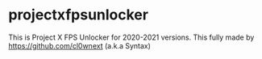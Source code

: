 # projectxfpsunlocker
This is Project X FPS Unlocker for 2020-2021 versions. This fully made by https://github.com/cl0wnext (a.k.a Syntax)

